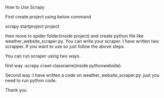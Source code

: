 How to Use Scrapy 



First create project using below command

scrapy startproject project

then move to spider folder(inside project) and create python file like weather_website_scraper.py.
You can write your scraper. I have written two scrapper. If you want to use so just follow the above steps.

You can run scraper using two ways.

first way :scrapy crawl classname(inside pythonwebsite).

Second way :I have written a code on weather_website_scraper.py .just you need to run python code.



Thank you





